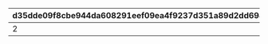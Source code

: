 |d35dde09f8cbe944da608291eef09ea4f9237d351a89d2dd6948776dd76582d9|10fcaf3e111070c2136895efdfcb285a7248ad56d295b26ef93139f0aeda12b3|450c3bb522669d82d2d87d3d9d89e558369df4bc5a71441da73745e5fa2f4fd3|094780654b0c9c5141403663979008ab4026ebbecbd2cabca4d29ac7d0a1560b|4bd68a044ced3829fcce34ca176c5c32b9da24540024949b24b9df7066cfc903|08f7f72bddba2c9adc1ab2fa7a139666b98b89899520a2bccd51dd404b8428b7|0c72e79a2d26d533a975ed83d23440a78819edd8f8a6cc9b2d52a04846030d99|29e62154fbf3fe18df6031d585faa4cd3a28dc015ed5dc01c751abddfa4df633|63bc40180ceeb16dd091331469f333ecb631cfdd437f123f1ecfcf9068a0f19e|156aaa724e6c5c49d4e9a69ab04c457843d5b2acf0d8c8af226fb94bdc51430c|438726b72d1cc029a346569dcb5fa00fd0188bb4aac67d67b3fd9345f9ed5977|
| --- | --- | --- | --- | --- | --- | --- | --- | --- | --- | --- |
|2|0|1|0|0|109701|0|0|1|0|109801|